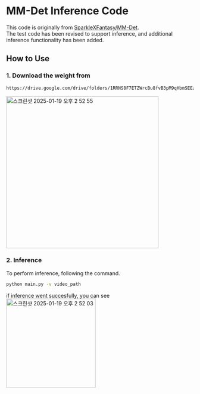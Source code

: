 # MM-Det Inference Code

This code is originally from [SparkleXFantasy/MM-Det](https://github.com/SparkleXFantasy/MM-Det).  
The test code has been revised to support inference, and additional inference functionality has been added.

## How to Use

### 1. Download the weight from
```bash
https://drive.google.com/drive/folders/1RRNS8F7ETZWrcBu8fvB3pM9qHbmSEEzy
```
<img width="409" alt="스크린샷 2025-01-19 오후 2 52 55" src="https://github.com/user-attachments/assets/cdf97cf0-e007-4866-aebc-aa4f7e52bdea" />

### 2. Inference
To perform inference, following the command. 

```bash
python main.py -v video_path
```

if inference went succesfully, you can see
<img width="240" alt="스크린샷 2025-01-19 오후 2 52 03" src="https://github.com/user-attachments/assets/3281e75f-77bf-43f7-aebc-5ed1eb03ab9e" />



